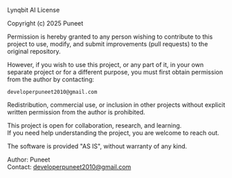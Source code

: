 Lynqbit AI License

Copyright (c) 2025 Puneet

Permission is hereby granted to any person wishing to contribute to
this project to use, modify, and submit improvements (pull requests)
to the original repository.

However, if you wish to use this project, or any part of it, in your
own separate project or for a different purpose, you must first obtain
permission from the author by contacting:

    developerpuneet2010@gmail.com

Redistribution, commercial use, or inclusion in other projects without
explicit written permission from the author is prohibited.

This project is open for collaboration, research, and learning.  
If you need help understanding the project, you are welcome to reach out.  

The software is provided "AS IS", without warranty of any kind.

Author: Puneet  
Contact: developerpuneet2010@gmail.com
